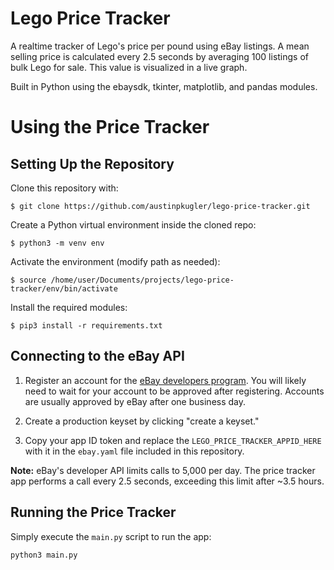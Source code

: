 # Lego Price Tracker
A realtime tracker of Lego's price per pound using eBay listings. A mean
selling price is calculated every 2.5 seconds by averaging 100 listings
of bulk Lego for sale. This value is visualized in a live graph.

Built in Python using the ebaysdk, tkinter, matplotlib, and pandas modules.

# Using the Price Tracker
## Setting Up the Repository
Clone this repository with:
```
$ git clone https://github.com/austinpkugler/lego-price-tracker.git
```
Create a Python virtual environment inside the cloned repo:
```
$ python3 -m venv env
```
Activate the environment (modify path as needed):
```
$ source /home/user/Documents/projects/lego-price-tracker/env/bin/activate
```
Install the required modules:
```
$ pip3 install -r requirements.txt
```

## Connecting to the eBay API
1. Register an account for the
[eBay developers program](https://developer.ebay.com/). You will likely
need to wait for your account to be approved after registering. Accounts
are usually approved by eBay after one business day.

2. Create a production keyset by clicking "create a keyset."

3. Copy your app ID token and replace the
`LEGO_PRICE_TRACKER_APPID_HERE` with it in the `ebay.yaml` file included
in this repository.

**Note:** eBay's developer API limits calls to 5,000 per day. The price
tracker app performs a call every 2.5 seconds, exceeding this limit
after ~3.5 hours.

## Running the Price Tracker
Simply execute the `main.py` script to run the app:
```
python3 main.py
```
